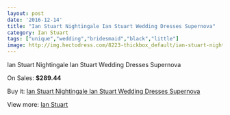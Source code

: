 ```yaml
---
layout: post
date: '2016-12-14'
title: "Ian Stuart Nightingale Ian Stuart Wedding Dresses Supernova"
category: Ian Stuart
tags: ["unique","wedding","bridesmaid","black","little"]
image: http://img.hectodress.com/8223-thickbox_default/ian-stuart-nightingale-ian-stuart-wedding-dresses-supernova.jpg
---
```

Ian Stuart Nightingale Ian Stuart Wedding Dresses Supernova

On Sales: **$289.44**
<a href="https://www.hectodress.com/ian-stuart/4195-ian-stuart-nightingale-ian-stuart-wedding-dresses-supernova.html"><amp-img layout="responsive" width="600" height="600" src="//img.hectodress.com/8223-thickbox_default/ian-stuart-nightingale-ian-stuart-wedding-dresses-supernova.jpg" alt="Ian Stuart Nightingale Ian Stuart Wedding Dresses Supernova 0" /></a>

Buy it: [Ian Stuart Nightingale Ian Stuart Wedding Dresses Supernova](https://www.hectodress.com/ian-stuart/4195-ian-stuart-nightingale-ian-stuart-wedding-dresses-supernova.html "Ian Stuart Nightingale Ian Stuart Wedding Dresses Supernova")

View more: [Ian Stuart](https://www.hectodress.com/73-ian-stuart "Ian Stuart")